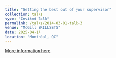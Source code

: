 ```yaml
---
title: "Getting the best out of your supervisor"
collection: talks
type: "Invited Talk"
permalink: /talks/2014-03-01-talk-3
venue: "McGill SKILLSETS"
date: 2025-04-17
location: "Montréal, QC"
---
```


[More information here](https://www.mcgill.ca/involvement/channels/event/getting-best-out-your-supervisor-your-peers-361989)
